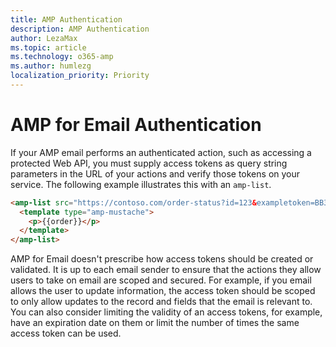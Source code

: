 ```yaml
---
title: AMP Authentication
description: AMP Authentication
author: LezaMax
ms.topic: article
ms.technology: o365-amp
ms.author: humlezg
localization_priority: Priority
---
```

# AMP for Email Authentication

If your AMP email performs an authenticated action, such as accessing a protected Web API, you must supply access tokens as query string parameters in the URL of your actions and verify those tokens on your service. The following example illustrates this with an `amp-list`.

```html
<amp-list src="https://contoso.com/order-status?id=123&exampletoken=BB34X21F" height="200">
  <template type="amp-mustache">
    <p>{{order}}</p>
  </template>
</amp-list>
```

AMP for Email doesn't prescribe how access tokens should be created or validated. It is up to each email sender to ensure that the actions they allow users to take on email are scoped and secured. For example, if you email allows the user to update information, the access token should be scoped to only allow updates to the record and fields that the email is relevant to. You can also consider limiting the validity of an access tokens, for example, have an expiration date on them or limit the number of times the same access token can be used.
